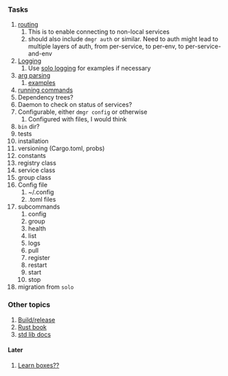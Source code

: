 ### Tasks
1. [routing](https://docs.rs/iron/0.6.0/iron/request/index.html)
    1. This is to enable connecting to non-local services
    1. should also include `dmgr auth` or similar. Need to auth might lead to multiple layers
       of auth, from per-service, to per-env, to per-service-and-env
1. [Logging](https://docs.rs/log4rs/*/log4rs/)
    1. Use [solo logging](https://github.com/socrata/solo/blob/master/solo/solo_logging.py)
       for examples if necessary
1. [arg parsing](https://docs.rs/clap/*/clap/)
    1. [examples](https://github.com/clap-rs/clap/blob/master/examples/01b_quick_example.rs)
1. [running commands](https://doc.rust-lang.org/std/process/struct.Command.html)
1. Dependency trees?
1. Daemon to check on status of services?
1. Configurable, either `dmgr config` or otherwise
    1. Configured with files, I would think
1. `bin` dir?
1. tests
1. installation
1. versioning (Cargo.toml, probs)
1. constants
1. registry class
1. service class
1. group class
1. Config file 
    1. ~/.config
    1. .toml files
1. subcommands
    1. config
    1. group
    1. health
    1. list
    1. logs
    1. pull
    1. register
    1. restart
    1. start
    1. stop
1. migration from `solo`


### Other topics
1. [Build/release](https://doc.rust-lang.org/stable/book/ch14-00-more-about-cargo.html)
1. [Rust book](https://doc.rust-lang.org/stable/book/)
1. [std lib docs](https://doc.rust-lang.org/std/index.html)

#### Later
1. [Learn boxes??](https://doc.rust-lang.org/1.14.0/book/box-syntax-and-patterns.html)
